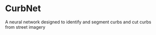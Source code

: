 # CurbNet
A neural network designed to identify and segment curbs and cut curbs from street imagery
